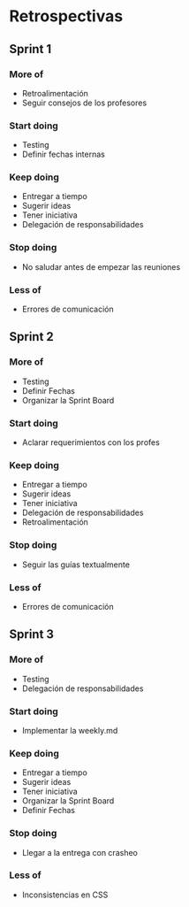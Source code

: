 # Retrospectivas #

## Sprint 1 ##
### More of ###
- Retroalimentación
- Seguir consejos de los profesores

### Start doing ###
- Testing
- Definir fechas internas

### Keep doing ###
- Entregar a tiempo
- Sugerir ideas
- Tener iniciativa
- Delegación de responsabilidades

### Stop doing ###
- No saludar antes de empezar las reuniones

### Less of ###
- Errores de comunicación

## Sprint 2 ##
### More of ###
- Testing
- Definir Fechas
- Organizar la Sprint Board

### Start doing ###
- Aclarar requerimientos con los profes

### Keep doing ###
- Entregar a tiempo
- Sugerir ideas
- Tener iniciativa
- Delegación de responsabilidades
- Retroalimentación

### Stop doing ###
- Seguir las guías textualmente

### Less of ###
- Errores de comunicación

## Sprint 3 ##
### More of ###
- Testing
- Delegación de responsabilidades

### Start doing ###
- Implementar la weekly.md

### Keep doing ###
- Entregar a tiempo
- Sugerir ideas
- Tener iniciativa
- Organizar la Sprint Board
- Definir Fechas

### Stop doing ###
- Llegar a la entrega con crasheo

### Less of ###
- Inconsistencias en CSS